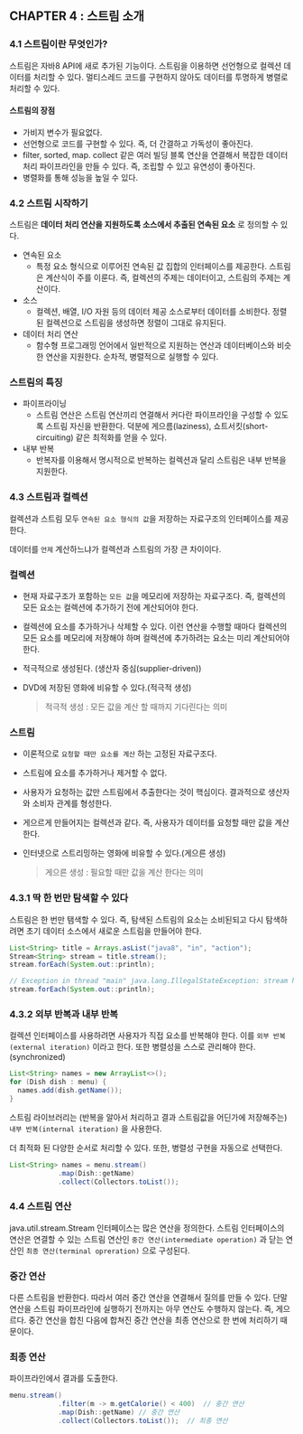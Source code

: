 ## CHAPTER 4 : 스트림 소개

### 4.1 스트림이란 무엇인가?

스트림은 자바8 API에 새로 추가된 기능이다. 스트림을 이용하면 선언형으로 컬렉션 데이터를 처리할 수 있다. 멀티스레드 코드를 구현하지 않아도 데이터를 투명하게 병렬로 처리할 수 있다.

#### 스트림의 장점

- 가비지 변수가 필요없다.
- 선언형으로 코드를 구현할 수 있다. 즉, 더 간결하고 가독성이 좋아진다.
- filter, sorted, map. collect 같은 여러 빌딩 블록 연산을 연결해서 복잡한 데이터 처리 파이프라인을 만들 수 있다. 즉, 조립할 수 있고 유연성이 좋아진다.
- 병렬화를 통해 성능을 높일 수 있다.

### 4.2 스트림 시작하기

스트림은 **데이터 처리 연산을 지원하도록 소스에서 추출된 연속된 요소** 로 정의할 수 있다.

- 연속된 요소
  - 특정 요소 형식으로 이루어진 연속된 값 집합의 인터페이스를 제공한다. 스트림은 계산식이 주를 이룬다. 즉, 컬렉션의 주제는 데이터이고, 스트림의 주제는 계산이다.
- 소스
  - 컬렉션, 배열, I/O 자원 등의 데이터 제공 소스로부터 데이터를 소비한다. 정렬된 컬렉션으로 스트림을 생성하면 정렬이 그대로 유지된다.
- 데이터 처리 연산
  - 함수형 프로그래밍 언어에서 일반적으로 지원하는 연산과 데이터베이스와 비슷한 연산을 지원한다. 순차적, 병렬적으로 실행할 수 있다.

### 스트림의 특징

- 파이프라이닝
  - 스트림 연산은 스트림 연산끼리 연결해서 커다란 파이프라인을 구성할 수 있도록 스트림 자신을 반환한다. 덕분에 게으름(laziness), 쇼트서킷(short-circuiting) 같은 최적화를 얻을 수 있다.
- 내부 반복
  - 반복자를 이용해서 명시적으로 반복하는 컬렉션과 달리 스트림은 내부 반복을 지원한다.



### 4.3 스트림과 컬렉션

컬렉션과 스트림 모두 `연속된 요소 형식의 값`을 저장하는 자료구조의 인터페이스를 제공한다.

데이터를 `언제` 계산하느냐가 컬렉션과 스트림의 가장 큰 차이이다. 

### 컬렉션

- 현재 자료구조가 포함하는 `모든 값`을 메모리에 저장하는 자료구조다. 즉, 컬렉션의 모든 요소는 컬렉션에 추가하기 전에 계산되어야 한다. 

- 컬렉션에 요소를 추가하거나 삭제할 수 있다. 이런 연산을 수행할 때마다 컬렉션의 모든 요소를 메모리에 저장해야 하며 컬렉션에 추가하려는 요소는 미리 계산되어야 한다.

- 적극적으로 생성된다. (생산자 중심(supplier-driven))

- DVD에 저장된 영화에 비유할 수 있다.(적극적 생성)

  > 적극적 생성 : 모든 값을 계산 할 때까지 기다린다는 의미

### 스트림

- 이론적으로 `요청할 때만 요소를 계산` 하는 고정된 자료구조다.

- 스트림에 요소를 추가하거나 제거할 수 없다.

- 사용자가 요청하는 값만 스트림에서 추출한다는 것이 핵심이다. 결과적으로 생산자와 소비자 관계를 형성한다.

- 게으르게 만들어지는 컬렉션과 같다. 즉, 사용자가 데이터를 요청할 때만 값을 계산한다.

- 인터넷으로 스트리밍하는 영화에 비유할 수 있다.(게으른 생성)

  > 게으른 생성 : 필요할 때만 값을 계산 한다는 의미



### 4.3.1 딱 한 번만 탐색할 수 있다

스트림은 한 번만 탬색할 수 있다. 즉, 탐색된 스트림의 요소는 소비된되고 다시 탐색하려면 초기 데이터 소스에서 새로운 스트림을 만들어야 한다.

```java
List<String> title = Arrays.asList("java8", "in", "action");
Stream<String> stream = title.stream();
stream.forEach(System.out::println);

// Exception in thread "main" java.lang.IllegalStateException: stream has already been operated upon or closed
stream.forEach(System.out::println);
```



### 4.3.2 외부 반복과 내부 반복

컬렉션 인터페이스를 사용하려면 사용자가 직접 요소를 반복해야 한다. 이를 `외부 반복(external iteration)` 이라고 한다. 또한 병렬성을 스스로 관리해야 한다. (synchronized)

```java
List<String> names = new ArrayList<>();
for (Dish dish : menu) {
  names.add(dish.getName());
}
```

스트림 라이브러리는 (반복을 알아서 처리하고 결과 스트림값을 어딘가에 저장해주는) `내부 반복(internal iteration)` 을 사용한다. 

더 최적화 된 다양한 순서로 처리할 수 있다. 또한, 병렬성 구현을 자동으로 선택한다.

```java
List<String> names = menu.stream()
			.map(Dish::getName)
			.collect(Collectors.toList());
```



### 4.4 스트림 연산

java.util.stream.Stream 인터페이스는 많은 연산을 정의한다. 스트림 인터페이스의 연산은 연결할 수 있는 스트림 연산인 `중간 연산(intermediate operation)` 과 닫는 연산인 `최종 연산(terminal opreration)` 으로 구성된다.

### 중간 연산

다른 스트림을 반환한다. 따라서 여러 중간 연산을 연결해서 질의를 만들 수 있다. 단말 연산을 스트림 파이프라인에 실행하기 전까지는 아무 연산도 수행하지 않는다. 즉, 게으르다. 중간 연산을 합친 다음에 합쳐진 중간 연산을 최종 연산으로 한 번에 처리하기 때문이다.

### 최종 연산

파이프라인에서 결과를 도출한다. 

```java
menu.stream()
			.filter(m -> m.getCalorie() < 400)	// 중간 연산
			.map(Dish::getName)	// 중간 연산
			.collect(Collectors.toList());	// 최종 연산
```
